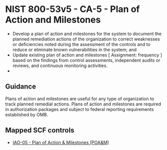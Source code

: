 # NIST 800-53v5 - CA-5 - Plan of Action and Milestones
- Develop a plan of action and milestones for the system to document the planned remediation actions of the organization to correct weaknesses or deficiencies noted during the assessment of the controls and to reduce or eliminate known vulnerabilities in the system; and
- Update existing plan of action and milestones \[ Assignment: frequency \] based on the findings from control assessments, independent audits or reviews, and continuous monitoring activities.
-
## Guidance
Plans of action and milestones are useful for any type of organization to track planned remedial actions. Plans of action and milestones are required in authorization packages and subject to federal reporting requirements established by OMB.
## Mapped SCF controls
- [IAO-05 - Plan of Action & Milestones (POA&M)](../scf/iao-05-planofaction&milestonespoa&m.md)